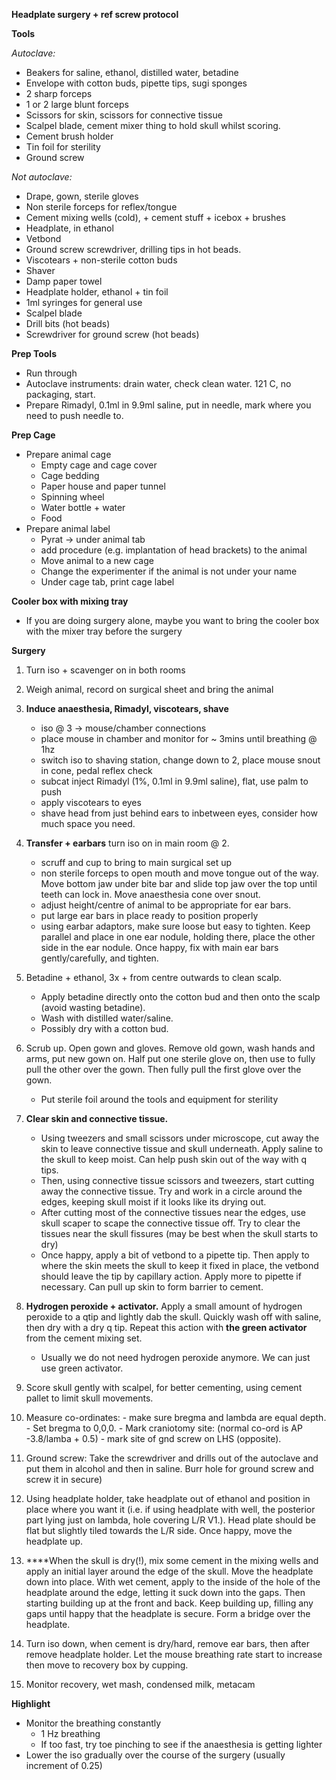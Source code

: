 **Headplate surgery + ref screw protocol**

**Tools**

_Autoclave:_

- Beakers for saline, ethanol, distilled water, betadine
- Envelope with cotton buds, pipette tips, sugi sponges
- 2 sharp forceps
- 1 or 2 large blunt forceps
- Scissors for skin, scissors for connective tissue
- Scalpel blade, cement mixer thing to hold skull whilst scoring.
- Cement brush holder
- Tin foil for sterility
- Ground screw

_Not autoclave:_

- Drape, gown, sterile gloves
- Non sterile forceps for reflex/tongue
- Cement mixing wells (cold), + cement stuff + icebox + brushes
- Headplate, in ethanol
- Vetbond
- Ground screw screwdriver, drilling tips in hot beads.
- Viscotears + non-sterile cotton buds
- Shaver
- Damp paper towel
- Headplate holder, ethanol + tin foil
- 1ml syringes for general use
- Scalpel blade
- Drill bits (hot beads)
- Screwdriver for ground screw (hot beads)

**Prep Tools**

- Run through
- Autoclave instruments: drain water, check clean water. 121 C, no packaging, start.
- Prepare Rimadyl, 0.1ml in 9.9ml saline, put in needle, mark where you need to push needle to.

**Prep Cage**

- Prepare animal cage
    - Empty cage and cage cover
    - Cage bedding
    - Paper house and paper tunnel
    - Spinning wheel
    - Water bottle + water
    - Food
- Prepare animal label
    - Pyrat -> under animal tab
    - add procedure (e.g. implantation of head brackets) to the animal
    - Move animal to a new cage
    - Change the experimenter if the animal is not under your name
    - Under cage tab, print cage label

**Cooler box with mixing tray**

- If you are doing surgery alone, maybe you want to bring the cooler box with the mixer tray before the surgery

**Surgery**

1. Turn iso + scavenger on in both rooms
    
2. Weigh animal, record on surgical sheet and bring the animal
    
3. **Induce anaesthesia, Rimadyl, viscotears, shave**
    
    - iso @ 3 -> mouse/chamber connections
    - place mouse in chamber and monitor for ~ 3mins until breathing @ 1hz
    - switch iso to shaving station, change down to 2, place mouse snout in cone, pedal reflex check
    - subcat inject Rimadyl (1%, 0.1ml in 9.9ml saline), flat, use palm to push
    - apply viscotears to eyes
    - shave head from just behind ears to inbetween eyes, consider how much space you need.
4. **Transfer + earbars** turn iso on in main room @ 2.
    
    - scruff and cup to bring to main surgical set up
    - non sterile forceps to open mouth and move tongue out of the way. Move bottom jaw under bite bar and slide top jaw over the top until teeth can lock in. Move anaesthesia cone over snout.
    - adjust height/centre of animal to be appropriate for ear bars.
    - put large ear bars in place ready to position properly
    - using earbar adaptors, make sure loose but easy to tighten. Keep parallel and place in one ear nodule, holding there, place the other side in the ear nodule. Once happy, fix with main ear bars gently/carefully, and tighten.
5. Betadine + ethanol, 3x + from centre outwards to clean scalp.
    
    - Apply betadine directly onto the cotton bud and then onto the scalp (avoid wasting betadine).
    - Wash with distilled water/saline.
    - Possibly dry with a cotton bud.
6. Scrub up. Open gown and gloves. Remove old gown, wash hands and arms, put new gown on. Half put one sterile glove on, then use to fully pull the other over the gown. Then fully pull the first glove over the gown.
    
    - Put sterile foil around the tools and equipment for sterility
7. **Clear skin and connective tissue.**
    
    - Using tweezers and small scissors under microscope, cut away the skin to leave connective tissue and skull underneath. Apply saline to the skull to keep moist. Can help push skin out of the way with q tips.
    - Then, using connective tissue scissors and tweezers, start cutting away the connective tissue. Try and work in a circle around the edges, keeping skull moist if it looks like its drying out.
    - After cutting most of the connective tissues near the edges, use skull scaper to scape the connective tissue off. Try to clear the tissues near the skull fissures (may be best when the skull starts to dry)
    - Once happy, apply a bit of vetbond to a pipette tip. Then apply to where the skin meets the skull to keep it fixed in place, the vetbond should leave the tip by capillary action. Apply more to pipette if necessary. Can pull up skin to form barrier to cement.
8. **Hydrogen peroxide + activator.** Apply a small amount of hydrogen peroxide to a qtip and lightly dab the skull. Quickly wash off with saline, then dry with a dry q tip. Repeat this action with **the green activator** from the cement mixing set.
    
    - Usually we do not need hydrogen peroxide anymore. We can just use green activator.
9. Score skull gently with scalpel, for better cementing, using cement pallet to limit skull movements.
    
10. Measure co-ordinates: - make sure bregma and lambda are equal depth. - Set bregma to 0,0,0. - Mark craniotomy site: (normal co-ord is AP -3.8/lamba + 0.5) - mark site of gnd screw on LHS (opposite).
    
11. Ground screw: Take the screwdriver and drills out of the autoclave and put them in alcohol and then in saline. Burr hole for ground screw and screw it in secure)
    
12. Using headplate holder, take headplate out of ethanol and position in place where you want it (i.e. if using headplate with well, the posterior part lying just on lambda, hole covering L/R V1.). Head plate should be flat but slightly tiled towards the L/R side. Once happy, move the headplate up.
    
13. ****When the skull is dry(!), mix some cement in the mixing wells and apply an initial layer around the edge of the skull. Move the headplate down into place. With wet cement, apply to the inside of the hole of the headplate around the edge, letting it suck down into the gaps. Then starting building up at the front and back. Keep building up, filling any gaps until happy that the headplate is secure. Form a bridge over the headplate.
    
14. Turn iso down, when cement is dry/hard, remove ear bars, then after remove headplate holder. Let the mouse breathing rate start to increase then move to recovery box by cupping.
    
15. Monitor recovery, wet mash, condensed milk, metacam
    

**Highlight**

- Monitor the breathing constantly
    - 1 Hz breathing
    - If too fast, try toe pinching to see if the anaesthesia is getting lighter
- Lower the iso gradually over the course of the surgery (usually increment of 0.25)